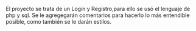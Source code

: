 El proyecto se trata de un Login y Registro,para ello se usó el lenguaje de php y sql. 
Se le agregegarán comentarios para hacerlo lo más entendible posible, como también se le darán estilos.
